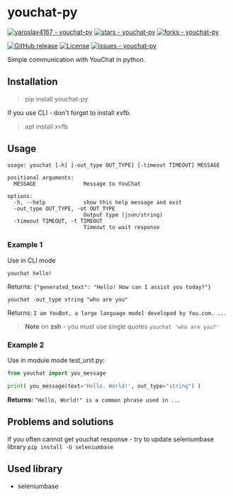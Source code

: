 # youchat-py
[![yaroslav4167 - youchat-py](https://img.shields.io/static/v1?label=yaroslav4167&message=youchat-py&color=white&logo=github)](https://github.com/yaroslav4167/youchat-py "Go to GitHub repo")
[![stars - youchat-py](https://img.shields.io/github/stars/yaroslav4167/youchat-py?style=social)](https://github.com/yaroslav4167/youchat-py)
[![forks - youchat-py](https://img.shields.io/github/forks/yaroslav4167/youchat-py?style=social)](https://github.com/yaroslav4167/youchat-py)

[![GitHub release](https://img.shields.io/github/release/yaroslav4167/youchat-py?include_prereleases=&sort=semver&color=white)](https://github.com/yaroslav4167/youchat-py/releases/)
[![License](https://img.shields.io/badge/License-BSD--2--Clause_license-white)](https://github.com/yaroslav4167/youchat-py/blob/main/LICENSE)
[![issues - youchat-py](https://img.shields.io/github/issues/yaroslav4167/youchat-py)](https://github.com/yaroslav4167/youchat-py/issues)
 
 Simple communication with YouChat in python.

## Installation
> pip install youchat-py

If you use CLI - don't forget to install xvfb.
> apt install xvfb

## Usage
```
usage: youchat [-h] [-out_type OUT_TYPE] [-timeout TIMEOUT] MESSAGE

positional arguments:
  MESSAGE               Message to YouChat

options:
  -h, --help            show this help message and exit
  -out_type OUT_TYPE, -ot OUT_TYPE
                        Output type (json/string)
  -timeout TIMEOUT, -t TIMEOUT
                        Timeout to wait response
```
### Example 1
Use in CLI mode
```
youchat hello!
```
Returns: `{"generated_text": "Hello! How can I assist you today?"}`
```
youchat -out_type string "who are you"
```
Returns: `I am YouBot, a large language model developed by You.com. ...`

> **Note**
> on **zsh** - you must use single quotes `youchat 'who are you?'`


### Example 2
Use in module mode
test_unit.py:
```py
from youchat import you_message

print( you_message(text='Hello, World!', out_type="string") )
```
**Returns:** `"Hello, World!" is a common phrase used in ...`

## Problems and solutions
If you often cannot get youchat response - try to update seleniumbase library `pip install -U seleniumbase`

## Used library
- seleniumbase
